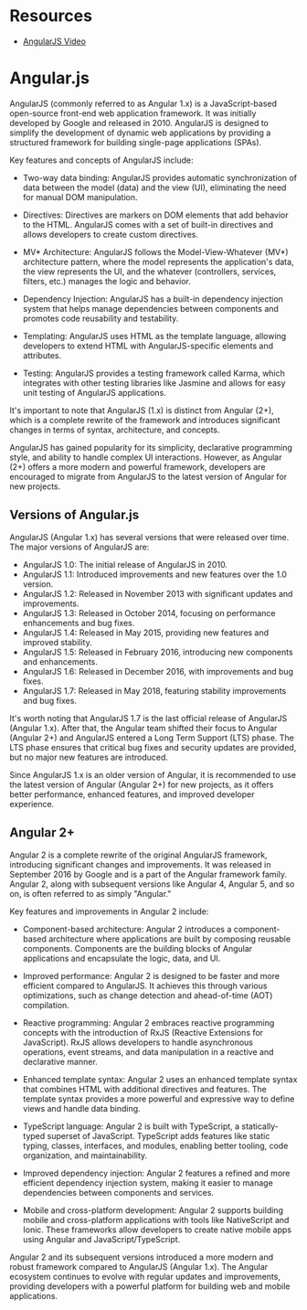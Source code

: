 # Resources

* [AngularJS Video](https://www.youtube.com/watch?v=2OHbjep_WjQ)

# Angular.js

AngularJS (commonly referred to as Angular 1.x) is a JavaScript-based open-source front-end web application framework. It was initially developed by Google and released in 2010. AngularJS is designed to simplify the development of dynamic web applications by providing a structured framework for building single-page applications (SPAs).

Key features and concepts of AngularJS include:

* Two-way data binding: AngularJS provides automatic synchronization of data between the model (data) and the view (UI), eliminating the need for manual DOM manipulation.

* Directives: Directives are markers on DOM elements that add behavior to the HTML. AngularJS comes with a set of built-in directives and allows developers to create custom directives.

* MV* Architecture: AngularJS follows the Model-View-Whatever (MV*) architecture pattern, where the model represents the application's data, the view represents the UI, and the whatever (controllers, services, filters, etc.) manages the logic and behavior.

* Dependency Injection: AngularJS has a built-in dependency injection system that helps manage dependencies between components and promotes code reusability and testability.

* Templating: AngularJS uses HTML as the template language, allowing developers to extend HTML with AngularJS-specific elements and attributes.

* Testing: AngularJS provides a testing framework called Karma, which integrates with other testing libraries like Jasmine and allows for easy unit testing of AngularJS applications.

It's important to note that AngularJS (1.x) is distinct from Angular (2+), which is a complete rewrite of the framework and introduces significant changes in terms of syntax, architecture, and concepts.

AngularJS has gained popularity for its simplicity, declarative programming style, and ability to handle complex UI interactions. However, as Angular (2+) offers a more modern and powerful framework, developers are encouraged to migrate from AngularJS to the latest version of Angular for new projects.



## Versions of Angular.js

AngularJS (Angular 1.x) has several versions that were released over time. The major versions of AngularJS are:

* AngularJS 1.0: The initial release of AngularJS in 2010.
* AngularJS 1.1: Introduced improvements and new features over the 1.0 version.
* AngularJS 1.2: Released in November 2013 with significant updates and improvements.
* AngularJS 1.3: Released in October 2014, focusing on performance enhancements and bug fixes.
* AngularJS 1.4: Released in May 2015, providing new features and improved stability.
* AngularJS 1.5: Released in February 2016, introducing new components and enhancements.
* AngularJS 1.6: Released in December 2016, with improvements and bug fixes.
* AngularJS 1.7: Released in May 2018, featuring stability improvements and bug fixes.

It's worth noting that AngularJS 1.7 is the last official release of AngularJS (Angular 1.x). After that, the Angular team shifted their focus to Angular (Angular 2+) and AngularJS entered a Long Term Support (LTS) phase. The LTS phase ensures that critical bug fixes and security updates are provided, but no major new features are introduced.

Since AngularJS 1.x is an older version of Angular, it is recommended to use the latest version of Angular (Angular 2+) for new projects, as it offers better performance, enhanced features, and improved developer experience.


## Angular 2+

Angular 2 is a complete rewrite of the original AngularJS framework, introducing significant changes and improvements. It was released in September 2016 by Google and is a part of the Angular framework family. Angular 2, along with subsequent versions like Angular 4, Angular 5, and so on, is often referred to as simply "Angular."

Key features and improvements in Angular 2 include:

* Component-based architecture: Angular 2 introduces a component-based architecture where applications are built by composing reusable components. Components are the building blocks of Angular applications and encapsulate the logic, data, and UI.

* Improved performance: Angular 2 is designed to be faster and more efficient compared to AngularJS. It achieves this through various optimizations, such as change detection and ahead-of-time (AOT) compilation.

* Reactive programming: Angular 2 embraces reactive programming concepts with the introduction of RxJS (Reactive Extensions for JavaScript). RxJS allows developers to handle asynchronous operations, event streams, and data manipulation in a reactive and declarative manner.

* Enhanced template syntax: Angular 2 uses an enhanced template syntax that combines HTML with additional directives and features. The template syntax provides a more powerful and expressive way to define views and handle data binding.

* TypeScript language: Angular 2 is built with TypeScript, a statically-typed superset of JavaScript. TypeScript adds features like static typing, classes, interfaces, and modules, enabling better tooling, code organization, and maintainability.

* Improved dependency injection: Angular 2 features a refined and more efficient dependency injection system, making it easier to manage dependencies between components and services.

* Mobile and cross-platform development: Angular 2 supports building mobile and cross-platform applications with tools like NativeScript and Ionic. These frameworks allow developers to create native mobile apps using Angular and JavaScript/TypeScript.

Angular 2 and its subsequent versions introduced a more modern and robust framework compared to AngularJS (Angular 1.x). The Angular ecosystem continues to evolve with regular updates and improvements, providing developers with a powerful platform for building web and mobile applications.
